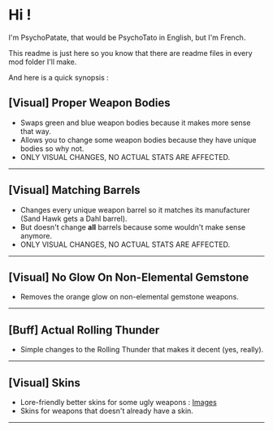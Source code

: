 # Hi !

I'm PsychoPatate,
that would be PsychoTato in English, but I'm French.

This readme is just here so you know that there are readme files in every mod folder I'll make.

And here is a quick synopsis :

## [Visual] Proper Weapon Bodies
- Swaps green and blue weapon bodies because it makes more sense that way.
- Allows you to change some weapon bodies because they have unique bodies so why not.
- ONLY VISUAL CHANGES, NO ACTUAL STATS ARE AFFECTED.

---
## [Visual] Matching Barrels
- Changes every unique weapon barrel so it matches its manufacturer (Sand Hawk gets a Dahl barrel).
- But doesn't change **all** barrels because some wouldn't make sense anymore.
- ONLY VISUAL CHANGES, NO ACTUAL STATS ARE AFFECTED.

---
## [Visual] No Glow On Non-Elemental Gemstone
- Removes the orange glow on non-elemental gemstone weapons.

---
## [Buff] Actual Rolling Thunder
- Simple changes to the Rolling Thunder that makes it decent (yes, really).

---
## [Visual] Skins
- Lore-friendly better skins for some ugly weapons : [Images](https://imgur.com/a/xyvMPoa)
- Skins for weapons that doesn't already have a skin.

---